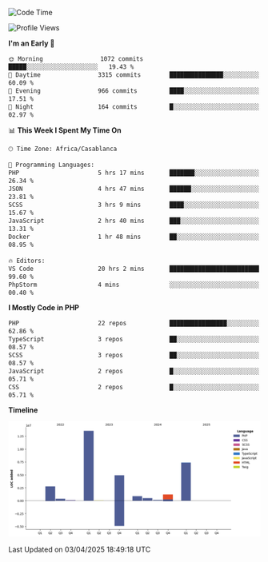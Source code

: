 <!--START_SECTION:waka-->
![Code Time](http://img.shields.io/badge/Code%20Time-5%2C638%20hrs%2056%20mins-blue)

![Profile Views](http://img.shields.io/badge/Profile%20Views-32-blue)

**I'm an Early 🐤** 

```text
🌞 Morning                1072 commits        █████░░░░░░░░░░░░░░░░░░░░   19.43 % 
🌆 Daytime                3315 commits        ███████████████░░░░░░░░░░   60.09 % 
🌃 Evening                966 commits         ████░░░░░░░░░░░░░░░░░░░░░   17.51 % 
🌙 Night                  164 commits         █░░░░░░░░░░░░░░░░░░░░░░░░   02.97 % 
```


📊 **This Week I Spent My Time On** 

```text
🕑︎ Time Zone: Africa/Casablanca

💬 Programming Languages: 
PHP                      5 hrs 17 mins       ███████░░░░░░░░░░░░░░░░░░   26.34 % 
JSON                     4 hrs 47 mins       ██████░░░░░░░░░░░░░░░░░░░   23.81 % 
SCSS                     3 hrs 9 mins        ████░░░░░░░░░░░░░░░░░░░░░   15.67 % 
JavaScript               2 hrs 40 mins       ███░░░░░░░░░░░░░░░░░░░░░░   13.31 % 
Docker                   1 hr 48 mins        ██░░░░░░░░░░░░░░░░░░░░░░░   08.95 % 

🔥 Editors: 
VS Code                  20 hrs 2 mins       █████████████████████████   99.60 % 
PhpStorm                 4 mins              ░░░░░░░░░░░░░░░░░░░░░░░░░   00.40 % 
```

**I Mostly Code in PHP** 

```text
PHP                      22 repos            ████████████████░░░░░░░░░   62.86 % 
TypeScript               3 repos             ██░░░░░░░░░░░░░░░░░░░░░░░   08.57 % 
SCSS                     3 repos             ██░░░░░░░░░░░░░░░░░░░░░░░   08.57 % 
JavaScript               2 repos             █░░░░░░░░░░░░░░░░░░░░░░░░   05.71 % 
CSS                      2 repos             █░░░░░░░░░░░░░░░░░░░░░░░░   05.71 % 
```



**Timeline**

![Lines of Code chart](https://raw.githubusercontent.com/tahar-elgunaoui/tahar-elgunaoui/main/assets/bar_graph.png)


 Last Updated on 03/04/2025 18:49:18 UTC
<!--END_SECTION:waka-->
